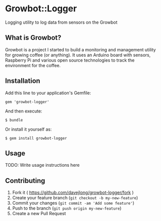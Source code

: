 # Growbot::Logger

Logging utility to log data from sensors on the Growbot

## What is Growbot?

Growbot is a project I started to build a monitoring and management utility for
growing coffee (or anything). It uses an Arduino board with sensors, Raspberry
Pi and various open source technologies to track the environment for the coffee.

## Installation

Add this line to your application's Gemfile:

    gem 'growbot-logger'

And then execute:

    $ bundle

Or install it yourself as:

    $ gem install growbot-logger

## Usage

TODO: Write usage instructions here

## Contributing

1. Fork it ( https://github.com/davejlong/growbot-logger/fork )
2. Create your feature branch (`git checkout -b my-new-feature`)
3. Commit your changes (`git commit -am 'Add some feature'`)
4. Push to the branch (`git push origin my-new-feature`)
5. Create a new Pull Request
